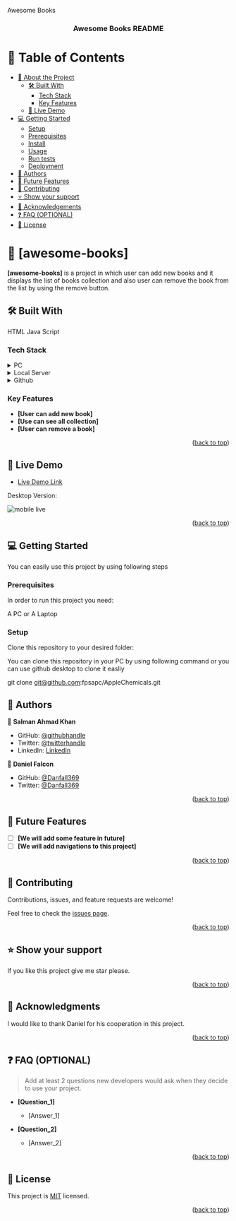 <a name="readme-top">Awesome Books</a>

<div align="center">
<h3><b>Awesome Books README</b></h3>
</div>

<!-- TABLE OF CONTENTS -->

# 📗 Table of Contents

- [📖 About the Project](#awesome-books)
  - [🛠 Built With](#built-with)
    - [Tech Stack](#tech-stack)
    - [Key Features](#key-features)
  - [🚀 Live Demo](#live-demo)
- [💻 Getting Started](#getting-started)
  - [Setup](#setup)
  - [Prerequisites](#prerequisites)
  - [Install](#install)
  - [Usage](#usage)
  - [Run tests](#run-tests)
  - [Deployment](#triangular_flag_on_post-deployment)
- [👥 Authors](#authors)
- [🔭 Future Features](#future-features)
- [🤝 Contributing](#contributing)
- [⭐️ Show your support](#support)
- [🙏 Acknowledgements](#acknowledgements)
- [❓ FAQ (OPTIONAL)](#faq)
- [📝 License](#license)

<!-- PROJECT DESCRIPTION -->

# 📖 [awesome-books] <a name="awesome-books"></a>


**[awesome-books]** is a project in which user can add new books and it displays the list of books collection and also user can remove the book from the list by using the remove button.

## 🛠 Built With <a name="built-with"></a>
HTML
Java Script

### Tech Stack <a name="tech-stack"></a>

<details>
  <summary>PC</summary>
  <ul>
    <li><a href="#">My PC</a></li>
  </ul>
</details>

<details>
  <summary>Local Server</summary>
  <ul>
    <li><a href="#">Web browser</a></li>
  </ul>
</details>

<details>
<summary>Github</summary>
  <ul>
    <li><a href="https://www.github.com/">Github</a></li>
  </ul>
</details>

<!-- Features -->

### Key Features <a name="key-features"></a>


- **[User can add new book]**
- **[Use can see all collection]**
- **[User can remove a book]**

<p align="right">(<a href="#readme-top">back to top</a>)</p>

<!-- LIVE DEMO -->

## 🚀 Live Demo <a name="live-demo"></a>

- [Live Demo Link](https://fpsapc.github.io/awesome-books)

<p>Desktop Version:</p>
<img src="./Assets/mobile.gif" alt="mobile live"/>

<p align="right">(<a href="#readme-top">back to top</a>)</p>

<!-- GETTING STARTED -->

## 💻 Getting Started <a name="getting-started"></a>

You can easily use this project by using following steps

### Prerequisites

In order to run this project you need:

A PC or A Laptop

### Setup

Clone this repository to your desired folder:

You can clone this repository in your PC by using following command or you can use github desktop to clone it easliy

git clone git@github.com:fpsapc/AppleChemicals.git

<!-- AUTHORS -->

## 👥 Authors <a name="authors"></a>

👤 **Salman Ahmad Khan**

- GitHub: [@githubhandle](https://github.com/fpsapc)
- Twitter: [@twitterhandle](https://twitter.com/salmanahmadkhan)
- LinkedIn: [LinkedIn](https://linkedin.com/in/salmanahmad1987)

👤 **Daniel Falcon**

- GitHub: [@Danfall369](https://github.com/Danfall369)
- Twitter: [@Danfall369](https://twitter.com/Danfall369)

<p align="right">(<a href="#readme-top">back to top</a>)</p>

<!-- FUTURE FEATURES -->

## 🔭 Future Features <a name="future-features"></a>

- [ ] **[We will add some feature in future]**
- [ ] **[We will add navigations to this project]**

<p align="right">(<a href="#readme-top">back to top</a>)</p>

<!-- CONTRIBUTING -->

## 🤝 Contributing <a name="contributing"></a>

Contributions, issues, and feature requests are welcome!

Feel free to check the [issues page](../../issues/).

<p align="right">(<a href="#readme-top">back to top</a>)</p>

<!-- SUPPORT -->

## ⭐️ Show your support <a name="support"></a>

If you like this project give me star please.

<p align="right">(<a href="#readme-top">back to top</a>)</p>

<!-- ACKNOWLEDGEMENTS -->

## 🙏 Acknowledgments <a name="acknowledgements"></a>

I would like to thank Daniel for his cooperation in this project.

<p align="right">(<a href="#readme-top">back to top</a>)</p>

<!-- FAQ (optional) -->

## ❓ FAQ (OPTIONAL) <a name="faq"></a>

> Add at least 2 questions new developers would ask when they decide to use your project.

- **[Question_1]**

  - [Answer_1]

- **[Question_2]**

  - [Answer_2]

<p align="right">(<a href="#readme-top">back to top</a>)</p>

<!-- LICENSE -->

## 📝 License <a name="license"></a>

This project is [MIT](./LICENSE) licensed.

<p align="right">(<a href="#readme-top">back to top</a>)</p>
